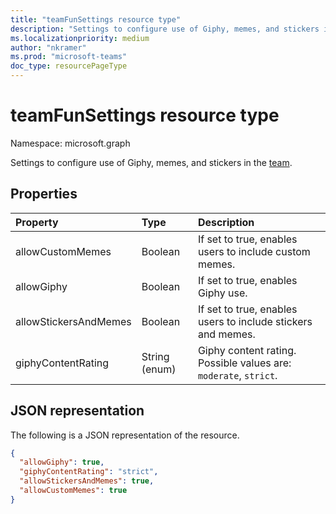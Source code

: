 ```yaml
---
title: "teamFunSettings resource type"
description: "Settings to configure use of Giphy, memes, and stickers in the team."
ms.localizationpriority: medium
author: "nkramer"
ms.prod: "microsoft-teams"
doc_type: resourcePageType
---
```


# teamFunSettings resource type

Namespace: microsoft.graph



Settings to configure use of Giphy, memes, and stickers in the [team](team.md).

## Properties
| Property	   | Type	|Description|
|:---------------|:--------|:----------|
|allowCustomMemes|Boolean|If set to true, enables users to include custom memes.|
|allowGiphy|Boolean|If set to true, enables Giphy use.|
|allowStickersAndMemes|Boolean|If set to true, enables users to include stickers and memes.|
|giphyContentRating|String (enum)|Giphy content rating. Possible values are: `moderate`, `strict`.|

## JSON representation

The following is a JSON representation of the resource.

<!-- {
  "blockType": "resource",
  "@odata.type": "microsoft.graph.teamFunSettings"
}-->

```json
{
  "allowGiphy": true,
  "giphyContentRating": "strict",
  "allowStickersAndMemes": true,
  "allowCustomMemes": true
}
```

<!-- uuid: 8fcb5dbc-d5aa-4681-8e31-b001d5168d79
2015-10-25 14:57:30 UTC -->
<!-- {
  "type": "#page.annotation",
  "description": "team's funSettings resource",
  "keywords": "",
  "section": "documentation",
  "tocPath": ""
}-->

